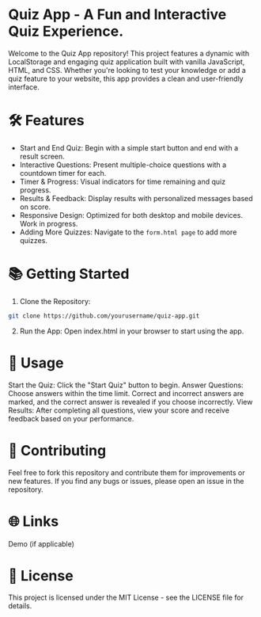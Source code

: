 # Quiz App - A Fun and Interactive Quiz Experience.
Welcome to the Quiz App repository! This project features a dynamic with LocalStorage and engaging quiz application built with vanilla JavaScript, HTML, and CSS. Whether you're looking to test your knowledge or add a quiz feature to your website, this app provides a clean and user-friendly interface.

# 🛠️ Features
- Start and End Quiz: Begin with a simple start button and end with a result screen.
- Interactive Questions: Present multiple-choice questions with a countdown timer for each.
- Timer & Progress: Visual indicators for time remaining and quiz progress.
- Results & Feedback: Display results with personalized messages based on score.
- Responsive Design: Optimized for both desktop and mobile devices. Work in progress.
- Adding More Quizzes: Navigate to the `form.html page` to add more quizzes.

# 📚 Getting Started
1. Clone the Repository:
```bash
git clone https://github.com/yourusername/quiz-app.git
```
2. Run the App: Open index.html in your browser to start using the app.

# 📜 Usage
Start the Quiz: Click the "Start Quiz" button to begin.
Answer Questions: Choose answers within the time limit. Correct and incorrect answers are marked, and the correct answer is revealed if you choose incorrectly.
View Results: After completing all questions, view your score and receive feedback based on your performance.

# 🔄 Contributing
Feel free to fork this repository and contribute them for improvements or new features. If you find any bugs or issues, please open an issue in the repository.

# 🌐 Links
Demo (if applicable)

# 📄 License
This project is licensed under the MIT License - see the LICENSE file for details.

